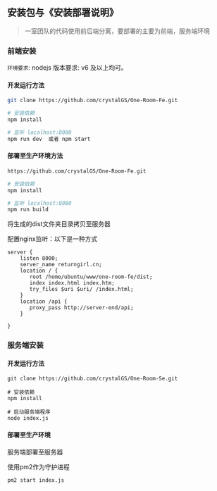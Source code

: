 ##  安装包与《安装部署说明》

> 一室团队的代码使用前后端分离，要部署的主要为前端，服务端环境

### 前端安装

 `环境要求`:  nodejs 版本要求:  v6 及以上均可。
 

####  开发运行方法

``` bash
git clone https://github.com/crystalGS/One-Room-Fe.git

# 安装依赖
npm install

# 监听 localhost:8080
npm run dev  或者 npm start

```
#### 部署至生产环境方法

``` bash
https://github.com/crystalGS/One-Room-Fe.git

# 安装依赖
npm install

# 监听 localhost:8080
npm run build

```
将生成的dist文件夹目录拷贝至服务器

配置nginx监听：以下是一种方式

```
server {
    listen 8000;
    server_name returngirl.cn;
    location / {
       root /home/ubuntu/www/one-room-fe/dist;
       index index.html index.htm;
	   try_files $uri $uri/ /index.html;
    }
    location /api {
       proxy_pass http://server-end/api;
    }
    
}
```

### 服务端安装
#### 开发运行方法
```
git clone https://github.com/crystalGS/One-Room-Se.git

# 安装依赖
npm install

# 启动服务端程序
node index.js
```
#### 部署至生产环境

服务端部署至服务器

使用pm2作为守护进程
```
pm2 start index.js
```